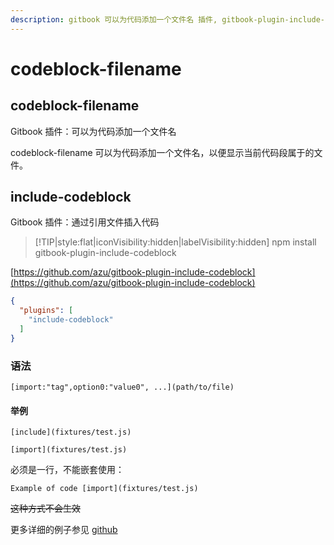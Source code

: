 ```yaml
---
description: gitbook 可以为代码添加一个文件名 插件, gitbook-plugin-include-codeblock 使用教程
---
```


# codeblock-filename

## codeblock-filename

Gitbook 插件：可以为代码添加一个文件名

codeblock-filename 可以为代码添加一个文件名，以便显示当前代码段属于的文件。








## include-codeblock

Gitbook 插件：通过引用文件插入代码

> [!TIP|style:flat|iconVisibility:hidden|labelVisibility:hidden]
> npm install gitbook-plugin-include-codeblock

[https://github.com/azu/gitbook-plugin-include-codeblock](https://github.com/azu/gitbook-plugin-include-codeblock)

```json
{
  "plugins": [
    "include-codeblock"
  ]
}
```

### 语法

`[import:"tag",option0:"value0", ...](path/to/file)`

#### 举例

`[include](fixtures/test.js)`

`[import](fixtures/test.js)`

必须是一行，不能嵌套使用：

`Example of code [import](fixtures/test.js)`

~~这种方式不会生效~~

更多详细的例子参见 [github](https://github.com/azu/gitbook-plugin-include-codeblock/blob/master/examples)
